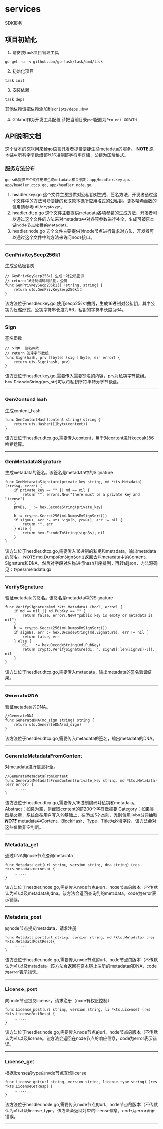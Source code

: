 # services
SDK服务

## 项目初始化

1. 请安装task项目管理工具

```
go get -u -v github.com/go-task/task/cmd/task
```

2. 初始化项目

```
task init
```

3. 安装依赖

```
task deps
```
其他依赖请把依赖添加到`scripts/deps.sh中`

4. Goland作为开发工具配置
请把当前目录`pwd`配置为`Project GOPATH`



## API说明文档
这个版本的SDK用来给go语言开发者提供便捷生成metadata的服务。
**NOTE** 原本链中所有字节数组都以16进制都字符串存储，公钥为压缩格式。

### 服务方法分布
    go-sdk提供三个文件用来生成metadata相关参数：app/headler.key.go、app/headler.dtcp.go、app/headler.node.go
1.  headler.key.go
    这个文件主要提供对公私钥对生成、签名方法，开发者通过这个文件中的方法可以便捷的获取原本链所应用格式的公私钥。更多哈希函数的使用请参考util/crypto.go。
2.  headler.dtcp.go
    这个文件主要提供metadata各项参数的生成方法，开发者可以通过这个文件的方法来对metadata中对各项参数进行补全，生成可被原本链node节点接受的metadata。
3.  headler.node.go
    这个文件主要提供对node节点进行请求对方法，开发者可以通过这个文件中的方法来访问node接口。
***
### GenPrivKeySecp256k1
生成公私密钥对
```golang
// GenPrivKeySecp256k1 生成一对公私密钥
// return:16进制编码对私钥，公钥
func GenPrivKeySecp256k1() (string, string) {
	return uts.GenPrivKeySecp256k1()
}
```
该方法位于headler.key.go,使用secp256k1曲线，生成16进制对公私钥，其中公钥为压缩形式，公钥字符串长度为66，私钥的字符串长度为64。
***
### Sign
签名函数
```golang
// Sign  签名函数
// return 签字字节数组
func Sign(hash, prv []byte) (sig []byte, err error) {
	return uts.Sign(hash, prv)
}
```
该方法位于headler.key.go,需要传入需要签名的内容，prv为私钥字节数组。hex.DecodeString(prv_str)可以将私钥字符串转为字节数组。
***
### GenContentHash
生成content_hash
```golang
func GenContentHash(content string) string {
	return uts.Hasher([]byte(content))
}
```
该方法位于headler.dtcp.go,需要传入content，用于对content进行keccak256哈希运算。
***
### GenMetadataSignature
生成metadata的签名。该签名是metadata中的Signature
```golang
func GenMetadataSignature(private_key string, md *kts.Metadata) (string, error) {
	if private_key == "" || md == nil {
		return "", errors.New("there must be a private key and license")
	}
	prvBs, _ := hex.DecodeString(private_key)

	h := crypto.Keccak256(md.DumpsRmSignSort())
	if signBs, err := uts.Sign(h, prvBs); err != nil {
		return "", err
	} else {
		return hex.EncodeToString(signBs), nil
	}
}
```
该方法位于headler.dtcp.go,需要传入16进制的私钥和metadata，输出metadata的签名。
**NOTE** md.DumpsRmSignSort()返回去除metadata中的Content、Signature和DNA，然后对字段对名称进行hash升序排列，再转成json，方法源码见：types/metadata.go
***
### VerifySignature
验证metadata的签名。该签名是metadata中的Signature
```golang
func VerifySignature(md *kts.Metadata) (bool, error) {
	if md == nil || md.PubKey == "" {
		return false, errors.New("public key is empty or metadata is nil")
	}
	h := crypto.Keccak256(md.DumpsRmSignSort())
	if signBs, err := hex.DecodeString(md.Signature); err != nil {
		return false, err
	} else {
		d1, _ := hex.DecodeString(md.PubKey)
		return crypto.VerifySignature(d1, h, signBs[:len(signBs)-1]), nil
	}
}
```
该方法位于headler.dtcp.go,需要传入metadata，输出metadata的签名验证结果。
***
### GenerateDNA
验证metadata的DNA。
```golang
//GenerateDNA
func GenerateDNA(md_sign string) string {
	return uts.GenerateDNA(md_sign)
}
```
该方法位于headler.dtcp.go,需要传入metadata的签名，输出metadata的DNA。
***
### GenerateMetadataFromContent
对metadata进行信息补全。
```golang
//GenerateMetadataFromContent
func GenerateMetadataFromContent(private_key string, md *kts.Metadata) (err error) {
	......
}
```
该方法位于headler.dtcp.go,需要传入16进制编码对私钥和metadata。
Abstract：如果为空，则截取content的前200个字符做摘要
Category：如果类型是文章，系统会在用户写入的基础上，在添加5个类别，类别使用jieba分词抽取
***NOTE*** metadata中Content、BlockHash、Type、Title为必填字段，该方法会对这些值做非空判断。
***
### Metadata_get
通过DNA向node节点查询metadata
```golang
func Metadata_get(url string, version string, dna string) (res *kts.MetadataGetResp) {
	......
}
```
该方法位于headler.node.go,需要传入node节点的url、node节点的版本（不传默认为v1)以及metadata的dna。该方法会返回查询到的metadata，code为error表示错误。
***
### Metadata_post
向node节点提交metadata，请求注册
```golang
func Metadata_post(url string, version string, md *kts.Metadata) (res *kts.MetadataPostResp){
	......
}
```
该方法位于headler.node.go,需要传入node节点的url、node节点的版本（不传默认为v1)以及metadata。该方法会返回在原本链上注册的metadata的DNA，code为error表示错误。
***
### License_post
向node节点提交license，请求注册（node有权限控制）
```golang
func License_post(url string, version string, li *kts.License) (res *kts.LicensePostResp) {
	......
}
```
该方法位于headler.node.go,需要传入node节点的url、node节点的版本（不传默认为v1)以及license。该方法会返回在node节点的响应信息，code为error表示错误。
***
### License_get
根据license的type向node节点查询license
```golang
func License_get(url string, version string, license_type string) (res *kts.LicenseGetResp) {
	......
}
```
该方法位于headler.node.go,需要传入node节点的url、node节点的版本（不传默认为v1)以及license_type。该方法会返回对应的license信息，code为error表示错误。
***
